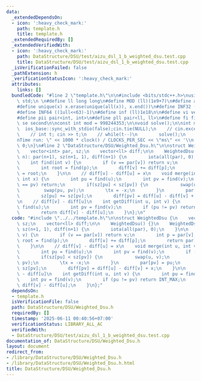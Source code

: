 ```yaml
---
data:
  _extendedDependsOn:
  - icon: ':heavy_check_mark:'
    path: template.h
    title: template.h
  _extendedRequiredBy: []
  _extendedVerifiedWith:
  - icon: ':heavy_check_mark:'
    path: DataStructure/DSU/test/aizu_dsl_1_b_weighted_dsu.test.cpp
    title: DataStructure/DSU/test/aizu_dsl_1_b_weighted_dsu.test.cpp
  _isVerificationFailed: false
  _pathExtension: h
  _verificationStatusIcon: ':heavy_check_mark:'
  attributes:
    links: []
  bundledCode: "#line 2 \"template.h\"\n\n#include <bits/stdc++.h>\nusing namespace\
    \ std;\n \n#define ll long long\n#define MOD (ll)(1e9+7)\n#define all(x) (x).begin(),(x).end()\n\
    #define unique(x) x.erase(unique(all(x)), x.end())\n#define INF32 ((1ull<<31)-1)\n\
    #define INF64 ((1ull<<63)-1)\n#define inf (ll)1e18\n\n#define vi vector<int>\n\
    #define pii pair<int, int>\n#define pll pair<ll, ll>\n#define fi first\n#define\
    \ se second\n\nconst int mod = 998244353;\n\nvoid solve();\n\nint main(){\n  \
    \  ios_base::sync_with_stdio(false);cin.tie(NULL);\n    // cin.exceptions(cin.failbit);\n\
    \    // int t; cin >> t;\n    // while(t--)\n        solve();\n    cerr << \"\\\
    nTime run: \" << 1000 * clock() / CLOCKS_PER_SEC << \"ms\" << '\\n';\n    return\
    \ 0;\n}\n#line 2 \"DataStructure/DSU/Weighted_Dsu.h\"\n\nstruct WeightedDsu {\n\
    \    vector<int> par, sz;\n    vector<ll> diff;\n\n    WeightedDsu() {}\n    WeightedDsu(int\
    \ n): par(n+1), sz(n+1, 1), diff(n+1) {\n        iota(all(par), 0);\n    }\n\n\
    \    int find(int v) {\n        if (v == par[v]) return v;\n        int p = par[v];\n\
    \        int root = find(p);\n        diff[v] += diff[p];\n        return par[v]\
    \ = root;\n    }\n\n    // diff[v] - diff[u] = x\n    void merge(int u, int v,\
    \ int x) {\n        int pu = find(u);\n        int pv = find(v);\n        if (pu\
    \ == pv) return;\n        if(sz[pu] < sz[pv]) {\n            swap(u, v);\n   \
    \         swap(pu, pv);\n        \tx = -x;\n        }\n        par[pv] = pu;\n\
    \        sz[pu] += sz[pv];\n        diff[pv] = diff[u] - diff[v] + x;\n    }\n\
    \n    // diff[v] - diff[u]\n    int getDiff(int u, int v) {\n        int pu =\
    \ find(u);\n        int pv = find(v);\n        if (pu != pv) return INT_MAX;\n\
    \        return diff[v] - diff[u];\n    }\n};\n"
  code: "#include \"../../template.h\"\n\nstruct WeightedDsu {\n    vector<int> par,\
    \ sz;\n    vector<ll> diff;\n\n    WeightedDsu() {}\n    WeightedDsu(int n): par(n+1),\
    \ sz(n+1, 1), diff(n+1) {\n        iota(all(par), 0);\n    }\n\n    int find(int\
    \ v) {\n        if (v == par[v]) return v;\n        int p = par[v];\n        int\
    \ root = find(p);\n        diff[v] += diff[p];\n        return par[v] = root;\n\
    \    }\n\n    // diff[v] - diff[u] = x\n    void merge(int u, int v, int x) {\n\
    \        int pu = find(u);\n        int pv = find(v);\n        if (pu == pv) return;\n\
    \        if(sz[pu] < sz[pv]) {\n            swap(u, v);\n            swap(pu,\
    \ pv);\n        \tx = -x;\n        }\n        par[pv] = pu;\n        sz[pu] +=\
    \ sz[pv];\n        diff[pv] = diff[u] - diff[v] + x;\n    }\n\n    // diff[v]\
    \ - diff[u]\n    int getDiff(int u, int v) {\n        int pu = find(u);\n    \
    \    int pv = find(v);\n        if (pu != pv) return INT_MAX;\n        return\
    \ diff[v] - diff[u];\n    }\n};"
  dependsOn:
  - template.h
  isVerificationFile: false
  path: DataStructure/DSU/Weighted_Dsu.h
  requiredBy: []
  timestamp: '2025-06-11 00:40:56+07:00'
  verificationStatus: LIBRARY_ALL_AC
  verifiedWith:
  - DataStructure/DSU/test/aizu_dsl_1_b_weighted_dsu.test.cpp
documentation_of: DataStructure/DSU/Weighted_Dsu.h
layout: document
redirect_from:
- /library/DataStructure/DSU/Weighted_Dsu.h
- /library/DataStructure/DSU/Weighted_Dsu.h.html
title: DataStructure/DSU/Weighted_Dsu.h
---
```

